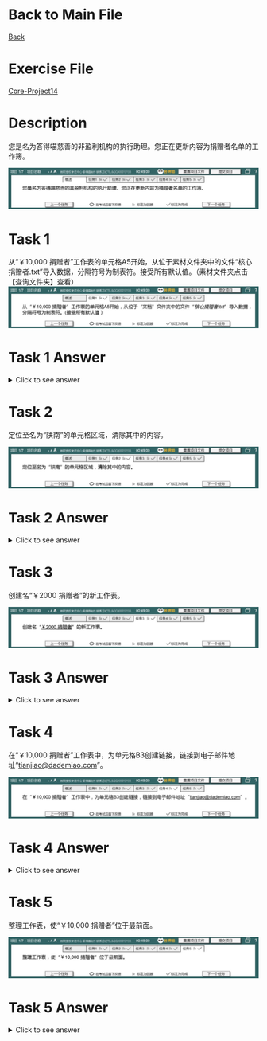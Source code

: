 # Back to Main File
[Back](../README.md)

# Exercise File
[Core-Project14](MOS-Excel2016-Core-Project14.xlsx)

# Description
您是名为答得喵慈善的非盈利机构的执行助理。您正在更新内容为捐赠者名单的工作簿。

![Description](Task/desc.jpg)
# Task 1
从“￥10,000 捐赠者”工作表的单元格A5开始，从位于素材文件夹中的文件“核心捐赠者.txt”导入数据，分隔符号为制表符。接受所有默认值。（素材文件夹点击【查询文件夹】查看）
![Task1](Task/Task1.jpg)
# Task 1 Answer
<details>
  <summary>Click to see answer</summary>

![Task1_Answer](Excel2016-Core-Project14-Answer/P14-T1.gif)
</details>

# Task 2
定位至名为“陕南”的单元格区域，清除其中的内容。

![Task2](Task/Task2.jpg)
# Task 2 Answer
<details>
  <summary>Click to see answer</summary>

![Task2_Answer](Excel2016-Core-Project14-Answer/P14-T2.gif)
</details>

# Task 3
创建名“￥2000 捐赠者”的新工作表。

![Task3](Task/Task3.jpg)
# Task 3 Answer
<details>
  <summary>Click to see answer</summary>

![Task3_Answer](Excel2016-Core-Project14-Answer/P14-T3.gif)
</details>


# Task 4
在“￥10,000 捐赠者”工作表中，为单元格B3创建链接，链接到电子邮件地址“tianjiao@dademiao.com”。

![Task4](Task/Task4.jpg)
# Task 4 Answer
<details>
  <summary>Click to see answer</summary>

![Task4_Answer](Excel2016-Core-Project14-Answer/P14-T4.gif)
</details>

# Task 5
整理工作表，使“￥10,000 捐赠者”位于最前面。

![Task5](Task/Task5.jpg)
# Task 5 Answer
<details>
  <summary>Click to see answer</summary>

![Task5_Answer](Excel2016-Core-Project14-Answer/P14-T5.gif)
</details>